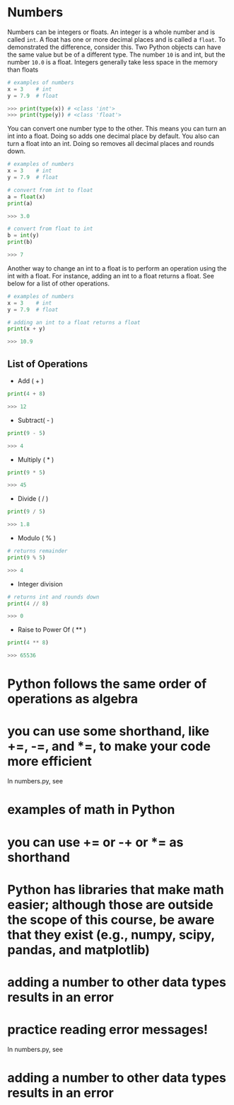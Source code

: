 # Numbers  

Numbers can be integers or floats. An integer is a whole number and is called `int`. A float has one or more decimal places and is called a `float`. To demonstrated the difference, consider this. Two Python objects can have the same value but be of a different type. The number `10` is and int, but the number `10.0` is a float. Integers generally take less space in the memory than floats

```python
# examples of numbers
x = 3    # int
y = 7.9  # float

>>> print(type(x)) # <class 'int'>
>>> print(type(y)) # <class 'float'>
```

You can convert one number type to the other. This means you can turn an int into a float. Doing so adds one decimal place by default.
You also can turn a float into an int. Doing so removes all decimal places and rounds down.

```python
# examples of numbers
x = 3    # int
y = 7.9  # float

# convert from int to float
a = float(x)
print(a)

>>> 3.0

# convert from float to int
b = int(y)
print(b)

>>> 7
```

Another way to change an int to a float is to perform an operation using the int with a float. For instance, adding an int to a float returns a float. See below for a list of other operations.

```python
# examples of numbers
x = 3    # int
y = 7.9  # float

# adding an int to a float returns a float
print(x + y)

>>> 10.9
```

## List of Operations

- Add ( + )
```python
print(4 + 8)

>>> 12
```

- Subtract( - )
```python
print(9 - 5)

>>> 4
```

- Multiply ( * )
```python
print(9 * 5)

>>> 45
```

- Divide ( / )
```python
print(9 / 5)

>>> 1.8
```

- Modulo ( % ) 
```python
# returns remainder
print(9 % 5)

>>> 4
```

- Integer division
```python
# returns int and rounds down
print(4 // 8) 

>>> 0
```

- Raise to Power Of ( ** )
```python
print(4 ** 8)

>>> 65536
```

# Python follows the same order of operations as algebra

# you can use some shorthand, like +=, -=, and *=, to make your code more efficient

In numbers.py, see
# examples of math in Python
# you can use += or -+ or *= as shorthand

# Python has libraries that make math easier; although those are outside the scope of this course, be aware that they exist (e.g., numpy, scipy, pandas, and matplotlib)

# adding a number to other data types results in an error
# practice reading error messages!
In numbers.py, see
# adding a number to other data types results in an error
